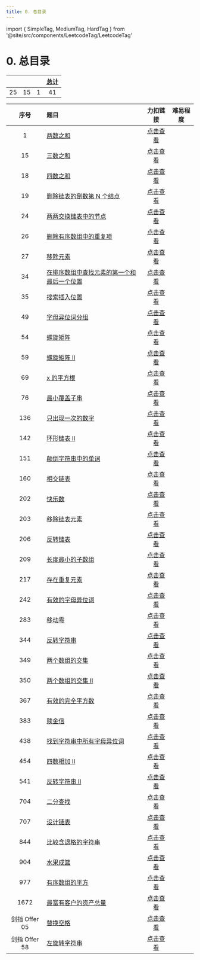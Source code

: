 ```yaml
---
title: 0. 总目录
---
```


import { SimpleTag, MediumTag, HardTag } from '@site/src/components/LeetcodeTag/LeetcodeTag'

# 0. 总目录

| <SimpleTag /> | <MediumTag /> | <HardTag /> | [总计](catalogue) |
| :-----------: | :-----------: | :---------: | :---------------: |
|      25       |      15       |      1      |        41         |

| 序号 |              题目              |                       力扣链接                        | 难易程度 |
| :--: | :----------------------------- | :---------------------------------------------------: | :------: |
|  1   | [两数之和](hash/n-sum/two-sum) | [点击查看](https://leetcode-cn.com/problems/two-sum/) |   <SimpleTag />   |
| 15 | [三数之和](hash/n-sum/three-sum) | [点击查看](https://leetcode-cn.com/problems/3sum/) | <MediumTag /> |
| 18 | [四数之和](hash/n-sum/four-sum) | [点击查看](https://leetcode-cn.com/problems/4sum/) | <MediumTag /> |
| 19 | [删除链表的倒数第 N 个结点](linked-list/others/remove-nth-node-from-end-of-list) | [点击查看](https://leetcode-cn.com/problems/remove-nth-node-from-end-of-list/) | <MediumTag /> |
| 24 | [两两交换链表中的节点](linked-list/others/swap-nodes-in-pairs) | [点击查看](https://leetcode-cn.com/problems/swap-nodes-in-pairs/) | <MediumTag /> |
| 26 | [删除有序数组中的重复项](array/double-pointer/remove-duplicates-from-sorted-array) | [点击查看](https://leetcode-cn.com/problems/remove-duplicates-from-sorted-array/) | <SimpleTag /> |
| 27 | [移除元素](array/double-pointer/remove-element) | [点击查看](https://leetcode-cn.com/problems/remove-element/) | <SimpleTag /> |
| 34 | [在排序数组中查找元素的第一个和最后一个位置](array/binary-search/find-and-last-position-of-element-in-sorted-array) | [点击查看](https://leetcode-cn.com/problems/find-first-and-last-position-of-element-in-sorted-array/) | <MediumTag /> |
| 35 | [搜索插入位置](array/binary-search/search-insert-position) | [点击查看](https://leetcode-cn.com/problems/search-insert-position/) | <SimpleTag /> |
| 49 | [字母异位词分组](hash/anagram/group-anagrams) | [点击查看](https://leetcode-cn.com/problems/group-anagrams/) | <MediumTag /> |
| 54 | [螺旋矩阵](array/spiral-matrix/spiral-matrix) | [点击查看](https://leetcode-cn.com/problems/spiral-matrix/) | <MediumTag /> |
| 59 | [螺旋矩阵 II](array/spiral-matrix/spiral-matrix-ii) | [点击查看](https://leetcode-cn.com/problems/spiral-matrix-ii/) | <MediumTag /> |
| 69 | [x 的平方根](array/binary-search/sqrtx) | [点击查看](https://leetcode-cn.com/problems/sqrtx/) | <SimpleTag /> |
| 76 | [最小覆盖子串](array/slide-window/minimum-window-substring) | [点击查看](https://leetcode-cn.com/problems/minimum-window-substring/) | <HardTag /> |
| 136 | [只出现一次的数字](hash/array-intersection/single-number) | [点击查看](https://leetcode-cn.com/problems/single-number/) | <SimpleTag /> |
| 142 | [环形链表 II](linked-list/others/linked-list-cycle-ii) | [点击查看](https://leetcode-cn.com/problems/linked-list-cycle-ii/) | <MediumTag /> |
| 151 | [颠倒字符串中的单词](string/reverse/reverse-words-in-a-string) | [点击查看](https://leetcode-cn.com/problems/reverse-words-in-a-string/) | <MediumTag /> |
| 160 | [相交链表](linked-list/others/intersection-of-two-linked-lists) | [点击查看](https://leetcode-cn.com/problems/intersection-of-two-linked-lists/) | <SimpleTag /> |
| 202 | [快乐数](hash/others/happy-number) | [点击查看](https://leetcode-cn.com/problems/happy-number/) | <SimpleTag /> |
| 203 | [移除链表元素](linked-list/basic-operations/remove-linked-list-elements) | [点击查看](https://leetcode-cn.com/problems/remove-linked-list-elements/) | <SimpleTag /> |
| 206 | [反转链表](linked-list/others/reverse-linked-list) | [点击查看](https://leetcode-cn.com/problems/reverse-linked-list) | <SimpleTag /> |
| 209 | [长度最小的子数组](array/slide-window/minimum-size-subarray-sum) | [点击查看](https://leetcode-cn.com/problems/minimum-size-subarray-sum/) | <MediumTag /> |
| 217 | [存在重复元素](hash/array-intersection/contains-duplicate) | [点击查看](https://leetcode-cn.com/problems/contains-duplicate/) | <SimpleTag /> |
| 242 | [有效的字母异位词](hash/anagram/valid-anagram) | [点击查看](https://leetcode-cn.com/problems/valid-anagram/) | <SimpleTag /> |
| 283 | [移动零](docs/leetcode/array/double-pointer/move-zeroes) | [点击查看](https://leetcode-cn.com/problems/move-zeroes/) | <SimpleTag /> |
| 344 | [反转字符串](string/reverse/reverse-string) | [点击查看](https://leetcode-cn.com/problems/reverse-string/) | <SimpleTag /> |
| 349 | [两个数组的交集](hash/array-intersection/intersection-of-two-arrays) | [点击查看](https://leetcode-cn.com/problems/intersection-of-two-arrays/) | <SimpleTag /> |
| 350 | [两个数组的交集 II](hash/array-intersection/intersection-of-two-arrays-ii) | [点击查看](https://leetcode-cn.com/problems/intersection-of-two-arrays-ii/) | <SimpleTag /> |
| 367 | [有效的完全平方数](array/binary-search/valid-perfect-square) | [点击查看](https://leetcode-cn.com/problems/valid-perfect-square/) | <SimpleTag /> |
| 383 | [赎金信](hash/anagram/ransom-note) | [点击查看](https://leetcode-cn.com/problems/ransom-note/) | <SimpleTag /> |
| 438 | [找到字符串中所有字母异位词](hash/anagram/find-all-anagrams-in-a-string) | [点击查看](https://leetcode-cn.com/problems/find-all-anagrams-in-a-string/) | <MediumTag /> |
| 454 | [四数相加 II](hash/n-sum/four-sum-ii) | [点击查看](https://leetcode-cn.com/problems/4sum-ii/) | <MediumTag /> |
| 541 | [反转字符串 II](string/reverse/reverse-string-ii) | [点击查看](https://leetcode-cn.com/problems/reverse-string-ii/) | <SimpleTag /> |
| 704 | [二分查找](array/binary-search/binary-search) | [点击查看](https://leetcode-cn.com/problems/binary-search/) | <SimpleTag /> |
| 707 | [设计链表](linked-list/basic-operations/design-linked-list) | [点击查看](https://leetcode-cn.com/problems/design-linked-list/) | <MediumTag /> |
| 844 | [比较含退格的字符串](docs/leetcode/array/double-pointer/backspace-string-compare) | [点击查看](https://leetcode-cn.com/problems/backspace-string-compare/) | <SimpleTag /> |
| 904 | [水果成篮](array/slide-window/fruit-into-baskets) | [点击查看](https://leetcode-cn.com/problems/fruit-into-baskets/) | <MediumTag /> |
| 977 | [有序数组的平方](array/double-pointer/squares-of-a-sorted-array) | [点击查看](https://leetcode-cn.com/problems/squares-of-a-sorted-array/) | <SimpleTag /> |
| 1672 | [最富有客户的资产总量](array/others/richest-customer-wealth) | [点击查看](https://leetcode-cn.com/problems/richest-customer-wealth/) | <SimpleTag /> |
| 剑指 Offer 05 | [替换空格](string/replace/X005-replace-blank) | [点击查看](https://leetcode-cn.com/problems/ti-huan-kong-ge-lcof/) | <SimpleTag /> |
| 剑指 Offer 58 | [左旋转字符串](string/reverse/X058-left-rotate-string) | [点击查看](https://leetcode-cn.com/problems/zuo-xuan-zhuan-zi-fu-chuan-lcof/) | <SimpleTag /> |

